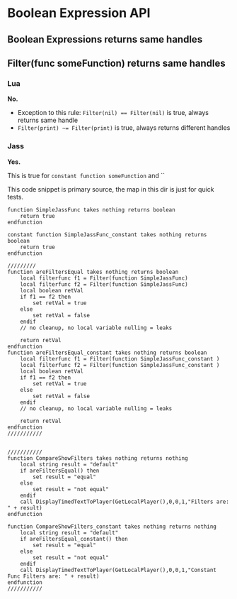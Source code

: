 # Boolean Expression API

## Boolean Expressions returns same handles



## Filter(func someFunction) returns same handles

### Lua

**No.**

- Exception to this rule: `Filter(nil) == Filter(nil)` is true, always returns same handle
- `Filter(print) ~= Filter(print)` is true, always returns different handles

### Jass

**Yes.**

This is true for `constant function someFunction` and ``

This code snippet is primary source, the map in this dir is just for quick tests.

```jass
function SimpleJassFunc takes nothing returns boolean
	return true
endfunction

constant function SimpleJassFunc_constant takes nothing returns boolean
	return true
endfunction

/////////
function areFiltersEqual takes nothing returns boolean
	local filterfunc f1 = Filter(function SimpleJassFunc)
	local filterfunc f2 = Filter(function SimpleJassFunc)
	local boolean retVal
	if f1 == f2 then
		set retVal = true
	else
		set retVal = false
	endif
	// no cleanup, no local variable nulling = leaks

	return retVal
endfunction
function areFiltersEqual_constant takes nothing returns boolean
	local filterfunc f1 = Filter(function SimpleJassFunc_constant )
	local filterfunc f2 = Filter(function SimpleJassFunc_constant )
	local boolean retVal
	if f1 == f2 then
		set retVal = true
	else
		set retVal = false
	endif
	// no cleanup, no local variable nulling = leaks

	return retVal
endfunction
///////////


///////////
function CompareShowFilters takes nothing returns nothing
	local string result = "default"
	if areFiltersEqual() then
		set result = "equal"
	else
		set result = "not equal"
	endif
	call DisplayTimedTextToPlayer(GetLocalPlayer(),0,0,1,"Filters are: " + result)
endfunction

function CompareShowFilters_constant takes nothing returns nothing
	local string result = "default"
	if areFiltersEqual_constant() then
		set result = "equal"
	else
		set result = "not equal"
	endif
	call DisplayTimedTextToPlayer(GetLocalPlayer(),0,0,1,"Constant Func Filters are: " + result)
endfunction
///////////
```